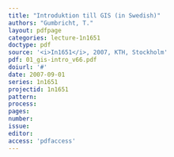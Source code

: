 ```yaml
---
title: "Introduktion till GIS (in Swedish)"
authors: "Gumbricht, T."
layout: pdfpage
categories: lecture-1n1651
doctype: pdf
source: '<i>In1651</i>, 2007, KTH, Stockholm'
pdf: 01_gis-intro_v66.pdf
doiurl: '#'
date: 2007-09-01
series: 1n1651
projectid: 1n1651
pattern:
process:
pages:
number:
issue:
editor:
access: 'pdfaccess'
---
```

